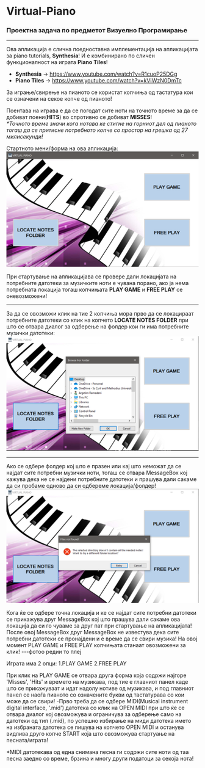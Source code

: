 # Virtual-Piano
### Проектна задача по предметот Визуелно Програмирање
***
Ова апликација е слична поедноставна имплементација на апликацијата за piano tutorials, **Synthesia**! И е комбинирано по сличен функционалност на играта **Piano Tiles**!

* **Synthesia** -> https://www.youtube.com/watch?v=R1cuoP25DGg
* **Piano Tiles** -> https://www.youtube.com/watch?v=kVIWzN0DmTc

За играње/свирење на пианото се користат копчиња од тастатура кои се означени на секое копче од пианото!

Поентава на играва е да се погодат сите ноти на точното време за да се добиват поени(**HITS**) во спротивно се добиват **MISSES**!  
_*Точното време значи кога нотава ке стигне на горниот дел од пианото тогаш да се притисне потребното копче со простор на грешка од 27 милисекунди!_

Стартното мени/форма на ова апликација:
![alt text](https://github.com/ArgDevIO/Virtual-Piano/blob/master/VirtualPianoApp/Screenshots/Form_StartMenu.PNG "Start Menu Form")


При стартување на апликацијава се провере дали локацијата на потребните датотеки за музичките ноти е чувана порано, ако ја нема потребната локација тогаш копчињата **PLAY GAME** и **FREE PLAY** се оневозможени!
___
За да се овозможи клик на тие 2 копчиња мора прво да се локацираат потребните датотеки со клик на копчето **LOCATE NOTES FOLDER** при што се отвара диалог за одберење на фолдер кои ги има потребните музички датотеки:
![alt text](https://github.com/ArgDevIO/Virtual-Piano/blob/master/VirtualPianoApp/Screenshots/LocateFolderDialog.PNG "Locate Notes Folder Dialog")
___
Ако се одбере фолдер кој што е празен или кај што неможат да се најдат сите потребни музички ноти, тогаш се отвара MessageBox кој кажува дека не се најдени потребните датотеки и прашува дали сакаме да си пробаме одново да си одбереме локација/фолдер!
![alt text](https://github.com/ArgDevIO/Virtual-Piano/blob/master/VirtualPianoApp/Screenshots/Files%20not%20found%20error%20message.PNG "Notes not found!")

Кога ќе се одбере точна локација и ке се најдат сите потребни датотеки се прикажува друг MessageBox кој што прашува дали сакаме ова локација да си го чуваме за друг пат при стартување на апликацијата!
После овој MessageBox друг MessageBox не известува дека сите потребни датотеки се пронајдени и е време да се свири музика!
На овој момент PLAY GAME и FREE PLAY копчињата станаат овозможени за клик!
---фотоо редии то плеј

Играта има 2 опци:
1.PLAY GAME
2.FREE PLAY

При клик на PLAY GAME се отвара друга форма која содржи најгоре 'Misses', 'Hits' и времето на музикава, под тие е главниот панел каде што се прикажуваат и идат надолу нотиве од музикава, и под главниот панел се наоѓа пианото со означените букви од тастатурава со кои може да се свири!
-Прво треба да се одбере MIDI(Мusical instrument digital interface, '.mid') датотека со клик на OPEN MIDI при што ќе се отвара диалог кој овозможува и ограничува за одберење само на датотеки од тип (.mid), по успешно избирање на миди датотека името на избраната датотека се пишува на копчето OPEN MIDI и останува видлива друго копче START која што овозможува стартуање на песната/играта!



*MIDI датотекава од една снимана песна ги содржи сите ноти од таа песна заедно со време, брзина и многу други податоци за секоја нота!

